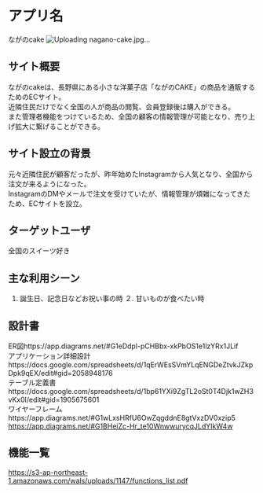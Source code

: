 # アプリ名
ながのcake
![Uploading nagano-cake.jpg…]()

## サイト概要
ながのcakeは、長野県にある小さな洋菓子店「ながのCAKE」の商品を通販するためのECサイト。  
近隣住民だけでなく全国の人が商品の閲覧、会員登録後は購入ができる。  
また管理者機能をつけているため、全国の顧客の情報管理が可能となり、売り上げ拡大に繋げることができる。

## サイト設立の背景
元々近隣住民が顧客だったが、昨年始めたInstagramから人気となり、全国から注文が来るようになった。<br>
InstagramのDMやメールで注文を受けていたが、情報管理が煩雑になってきたため、ECサイトを設立。　　


## ターゲットユーザ
全国のスイーツ好き

## 主な利用シーン

1. 誕生日、記念日などお祝い事の時
２. 甘いものが食べたい時

## 設計書
ER図https://app.diagrams.net/#G1eDdpl-pCHBbx-xkPbOS1e1lzYRx1JLif  
アプリケーション詳細設計https://docs.google.com/spreadsheets/d/1qErWEsSVmYLqENGDeZtvkJZkpDpk9qEX/edit#gid=2058948176  
テーブル定義書https://docs.google.com/spreadsheets/d/1bp61YXi9ZgTL2oSt0T4Djk1wZH3vKx0l/edit#gid=1905675601  
ワイヤーフレームhttps://app.diagrams.net/#G1wLxsHRfU6OwZqgddnE8gtVxzDV0xzip5  
            https://app.diagrams.net/#G1BHeiZc-Hr_te10WnwwurycqJLdYIkW4w


## 機能一覧
https://s3-ap-northeast-1.amazonaws.com/wals/uploads/1147/functions_list.pdf
